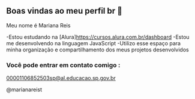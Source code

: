 ## Boas vindas ao meu perfil br  👋

Meu nome é Mariana Reis 

-Estou estudando na [Alura]https://cursos.alura.com.br/dashboard
-Estou me desenvolvendo na linguagem JavaScript
-Utilizo esse espaço para minha organização e compartilhamento dos meus projetos desenvolvidos

### Você pode entrar em contato comigo :

00001106852503sp@al.educacao.sp.gov.br

@marianareist
